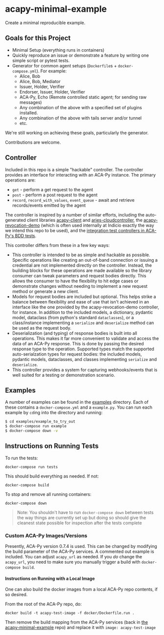 # acapy-minimal-example

Create a minimal reproducible example.

## Goals for this Project

- Minimal Setup (everything runs in containers)
- Quickly reproduce an issue or demonstrate a feature by writing one simple
  script or pytest tests.
- Generator for common agent setups (`Dockerfile`s + `docker-compose.yml`). For example:
    - Alice, Bob
    - Alice, Bob, Mediator
    - Issuer, Holder, Verifier
    - Endorser, Issuer, Holder, Verifier
    - ACA-Py, Echo (Remote controlled static agent; for sending raw messages)
    - Any combination of the above with a specified set of plugins installed.
    - Any combination of the above with tails server and/or tunnel
    - etc.

We're still working on achieving these goals, particularly the generator.

Contributions are welcome.

## Controller

Included in this repo is a simple "hackable" controller. The controller provides
an interface for interacting with an ACA-Py instance. The primary operations
are:

- `get` - perform a get request to the agent
- `post` - perform a post request to the agent
- `record`, `record_with_values`, `event_queue` - await and retrieve
  records/events emitted by the agent

The controller is inspired by a number of similar efforts, including the
auto-generated client libraries
[acapy-client](https://github.com/Indicio-tech/acapy-client) and
[aries-cloudcontroller](https://github.com/Indicio-tech/acapy-client), the
[acapy-revocation-demo](https://github.com/didx-xyz/aries-cloudcontroller-python)
(which is often used internally at Indicio exactly the way we intend this repo
to be used), and the [integration test controllers in ACA-Py's BDD
tests](https://github.com/Indicio-tech/acapy-revocation-demo/).

This controller differs from these in a few key ways:

- This controller is intended to be as simple and hackable as possible. Specific
  operations like creating an out-of-band connection or issuing a credential are
  not implemented directly on the controller. Instead, the building blocks for
  these operations are made available so the library consumer can tweak
  parameters and request bodies directly. This allows the consumer to have the
  flexibility to hit edge cases or demonstrate changes without needing to
  implement a new request method or generate a new client.
- Models for request bodies are included but optional. This helps strike a
  balance between flexibility and ease of use that isn't achieved in an
  interface like the one provided by the acapy-revocation-demo controller, for
  instance. In addition to the included models, a dictionary, pydantic model,
  dataclass (from python's standard `dataclasses`), or a class/instance
  implementing a `serialize` and `deserialize` method can be used as the request
  body.
- Deserialization (and typing) of response bodies is built into all operations.
  This makes it far more convenient to validate and access the data of an ACA-Py
  response. This is done by passing the desired response type to the operation.
  Supported types match the supported auto-serialzation types for request
  bodies: the included models, pydantic models, dataclasses, and classes
  implementing `serialize` and `deserialize`.
- This controller provides a system for capturing webhooks/events that is well
  suited for a testing or demonstration scenario.


## Examples

A number of examples can be found in the [examples](./examples) directory. Each
of these contains a `docker-compose.yml` and a `example.py`. You can run each
example by `cd`ing into the directory and running:

```sh
$ cd examples/example_to_try_out
$ docker-compose run example
$ docker-compose down -v
```

## Instructions on Running Tests

To run the tests:

```
docker-compose run tests
```

This should build everything as needed. If not:

```
docker-compose build
```

To stop and remove all running containers:

```
docker-compose down
```

> Note: You shouldn't have to run `docker-compose down` between tests the way
> things are currently set up but doing so should give the cleanest state
> possible for inspection after the tests complete

### Custom ACA-Py Images/Versions

Presently, ACA-Py version 0.7.4 is used. This can be changed by modifying the
build parameter of the ACA-Py services. A commented out example is included. You
can adjust `acapy_url` as needed. If you _do_ change the `acapy_url`, you need
to make sure you manually trigger a build with `docker-compose build`.

#### Instructions on Running with a Local Image

One can also build the docker images from a local ACA-Py repo contents, if so desired. 

From the root of the ACA-Py repo, do:

```
docker build -t acapy-test-image -f docker/Dockerfile.run .
```

Then remove the build mapping from the ACA-Py services (back in [the
acapy-minimal-example](https://github.com/Indicio-tech/acapy-minimal-example)
repo) and replace it with `image: acapy-test-image`

